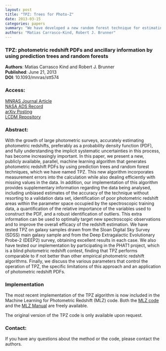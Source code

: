```yaml
---
layout: post
title: "TPZ: Trees for Photo-Z"
date: 2013-03-15
categories: papers
summary: "We have developed a new random forest technique for estimating photometric redshift PDFs."
authors: "Matias Carrasco-Kind, Robert J. Brunner"
---
```


### TPZ: photometric redshift PDFs and ancillary information by using prediction trees and random forests

**Authors**: Matias Carrasco Kind and Robert J. Brunner  
**Published**:   June 21, 2013  
**DOI**: 10.1093/mnras/stt574

### Access:
[MNRAS Journal Article](http://mnras.oxfordjournals.org/content/432/2/1483)  
[NASA ADS Record](http://adsabs.harvard.edu/cgi-bin/bib_query?arXiv:1303.7269)  
[arXiv Posting](http://arxiv.org/abs/1303.7269)  
[LCDM Repository](/static/papers/tpz.pdf)

### Abstract:
With the growth of large photometric surveys, accurately estimating
photometric redshifts, preferably as a probability density function
(PDF), and fully understanding the implicit systematic uncertainties in
this process, has become increasingly important. In this paper, we
present a new, publicly available, parallel, machine learning algorithm
that generates photometric redshift PDFs by using prediction trees and
random forest techniques, which we have named TPZ. This new algorithm
incorporates measurement errors into the calculation while also dealing
efficiently with missing values in the data. In addition, our
implementation of this algorithm provides supplementary information
regarding the data being analysed, including unbiased estimates of the
accuracy of the technique without resorting to a validation data set,
identification of poor photometric redshift areas within the parameter
space occupied by the spectroscopic training data, a quantification of
the relative importance of the variables used to construct the PDF, and
a robust identification of outliers. This extra information can be used
to optimally target new spectroscopic observations and to improve the
overall efficacy of the redshift estimation. We have tested TPZ on
galaxy samples drawn from the Sloan Digital Sky Survey (SDSS) main
galaxy sample and from the Deep Extragalactic Evolutionary Probe-2
(DEEP2) survey, obtaining excellent results in each case. We also have
tested our implementation by participating in the PHAT1 project, which
is a blind photometric redshift contest, finding that TPZ performs
comparable to if not better than other empirical photometric redshift
algorithms. Finally, we discuss the various parameters that control the
operation of TPZ, the specific limitations of this approach and an
application of photometric redshift PDFs.

### Implementation

The most recent implementation of the TPZ algorithm is now included in
the Machine Learning for Photometric Redshift (MLZ) code. Both the [MLZ
code](/static/code/MLZ/MLZ-1.0.tar.gz) and the [MLZ
Manual](/static/code/mlz/MLZ-1.0/doc/html/index.html) are freely available.

The original version of the TPZ code is only available upon request.

### Contact:

If you have any questions about the method or the code, please contact
the authors.
